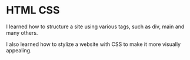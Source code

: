 # HTML CSS <Badge type="tip" text="Html Css" />

I learned how to structure a site using various tags, such as div, main and many others.

I also learned how to stylize a website with CSS to make it more visually appealing.